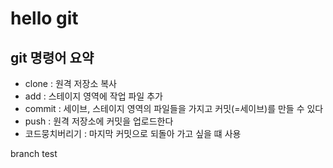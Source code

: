 # hello git

## git 명령어 요약

- clone : 원격 저장소 복사
- add : 스테이지 영역에 작업 파일 추가
- commit : 세이브, 스테이지 영역의 파일들을 가지고 커밋(=세이브)를 만들 수 있다
- push : 원격 저장소에 커밋을 업로드한다
- 코드뭉치버리기 : 마지막 커밋으로 되돌아 가고 싶을 떄 사용

branch test
